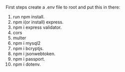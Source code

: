 First steps 
create a .env file to root and put this in there:


1. run npm install.
2. npm i(or install) express.
3. npm i express validator.
4. cors
5. multer
4. npm i mysql2
5. npm i bcryptjs.
6. npm i jsonwebtoken.
7. npm i passport.
8. npm i dotenv.